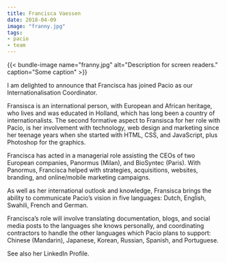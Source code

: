 ```yaml
---
title: Francisca Vaessen
date: 2018-04-09
image: "franny.jpg"
tags:
- pacio
- team
---
```

{{< bundle-image name="franny.jpg" alt="Description for screen readers." caption="Some caption" >}}

I am delighted to announce that Francisca has joined Pacio as our Internationalisation Coordinator.

Fransisca is an international person, with European and African heritage, who lives and was educated in Holland, which has long been a country of internationalists. The second formative aspect to Fransisca for her role with Pacio, is her involvement with technology, web design and marketing since her teenage years when she started with HTML, CSS, and JavaScript, plus Photoshop for the graphics.

Francisca has acted in a managerial role assisting the CEOs of two European companies, Panormus (Milan), and BioSyntec (Paris). With Panormus, Francisca helped with strategies, acquisitions, websites, branding, and online/mobile marketing campaigns.

As well as her international outlook and knowledge, Fransisca brings the ability to communicate Pacio’s vision in five languages: Dutch, English, Swahili, French and German.

Francisca’s role will involve translating documentation, blogs, and social media posts to the languages she knows personally, and coordinating contractors to handle the other languages which Pacio plans to support: Chinese (Mandarin), Japanese, Korean, Russian, Spanish, and Portuguese.

See also her LinkedIn Profile.
